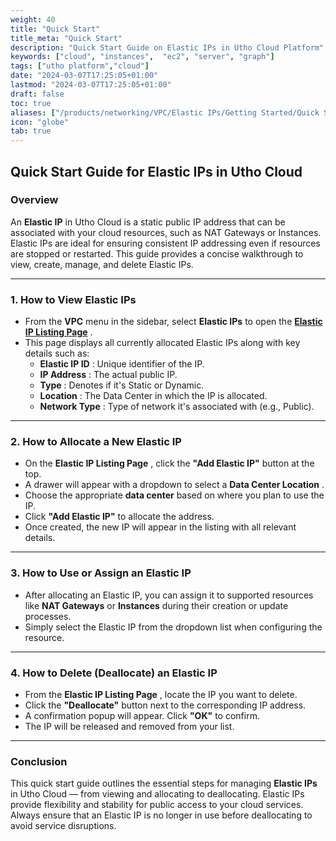 ```yaml
---
weight: 40
title: "Quick Start"
title_meta: "Quick Start"
description: "Quick Start Guide on Elastic IPs in Utho Cloud Platform"
keywords: ["cloud", "instances",  "ec2", "server", "graph"]
tags: ["utho platform","cloud"]
date: "2024-03-07T17:25:05+01:00"
lastmod: "2024-03-07T17:25:05+01:00"
draft: false
toc: true
aliases: ["/products/networking/VPC/Elastic IPs/Getting Started/Quick Start"]
icon: "globe"
tab: true
---
```



## **Quick Start Guide for Elastic IPs in Utho Cloud**

### **Overview**

An **Elastic IP** in Utho Cloud is a static public IP address that can be associated with your cloud resources, such as NAT Gateways or Instances. Elastic IPs are ideal for ensuring consistent IP addressing even if resources are stopped or restarted. This guide provides a concise walkthrough to view, create, manage, and delete Elastic IPs.

---

### **1. How to View Elastic IPs**

* From the **VPC** menu in the sidebar, select **Elastic IPs** to open the  **[Elastic IP Listing Page](https://console.utho.com/vpc/elasticip)** .
* This page displays all currently allocated Elastic IPs along with key details such as:
  * **Elastic IP ID** : Unique identifier of the IP.
  * **IP Address** : The actual public IP.
  * **Type** : Denotes if it's Static or Dynamic.
  * **Location** : The Data Center in which the IP is allocated.
  * **Network Type** : Type of network it's associated with (e.g., Public).

---

### **2. How to Allocate a New Elastic IP**

* On the  **Elastic IP Listing Page** , click the **"Add Elastic IP"** button at the top.
* A drawer will appear with a dropdown to select a  **Data Center Location** .
* Choose the appropriate **data center** based on where you plan to use the IP.
* Click **"Add Elastic IP"** to allocate the address.
* Once created, the new IP will appear in the listing with all relevant details.

---

### **3. How to Use or Assign an Elastic IP**

* After allocating an Elastic IP, you can assign it to supported resources like **NAT Gateways** or **Instances** during their creation or update processes.
* Simply select the Elastic IP from the dropdown list when configuring the resource.

---

### **4. How to Delete (Deallocate) an Elastic IP**

* From the  **Elastic IP Listing Page** , locate the IP you want to delete.
* Click the **"Deallocate"** button next to the corresponding IP address.
* A confirmation popup will appear. Click **"OK"** to confirm.
* The IP will be released and removed from your list.

---

### **Conclusion**

This quick start guide outlines the essential steps for managing **Elastic IPs** in Utho Cloud — from viewing and allocating to deallocating. Elastic IPs provide flexibility and stability for public access to your cloud services. Always ensure that an Elastic IP is no longer in use before deallocating to avoid service disruptions.
